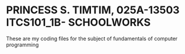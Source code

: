# PRINCESS S. TIMTIM, 025A-13503 ITCS101_1B- SCHOOLWORKS
These are my coding files for the subject of fundamentals of computer programming 
